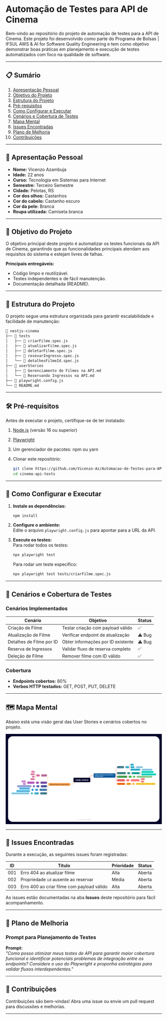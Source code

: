 
# **Automação de Testes para API de Cinema**

Bem-vindo ao repositório do projeto de automação de testes para a API de Cinema. Este projeto foi desenvolvido como parte do Programa de Bolsas | IFSUL AWS & AI for Software Quality Engineering  e tem como objetivo demonstrar boas práticas em planejamento e execução de testes automatizados com foco na qualidade de software.

---

## **📋 Sumário**

1. [Apresentação Pessoal](#-apresentação-pessoal)  
2. [Objetivo do Projeto](#-objetivo-do-projeto)  
3. [Estrutura do Projeto](#-estrutura-do-projeto)  
4. [Pré-requisitos](#-pré-requisitos)  
5. [Como Configurar e Executar](#-como-configurar-e-executar)  
6. [Cenários e Cobertura de Testes](#-cenários-e-cobertura-de-testes)  
7. [Mapa Mental](#-mapa-mental)  
8. [Issues Encontradas](#-issues-encontradas)  
9. [Plano de Melhoria](#-plano-de-melhoria)  
10. [Contribuições](#-contribuições)  

---

## **👤 Apresentação Pessoal**

- **Nome:** Vicenzo Azambuja
- **Idade:** 22 anos
- **Curso:** Tecnologia em Sistemas para Internet  
- **Semestre:** Terceiro Semestre
- **Cidade:** Pelotas, RS
- **Cor dos olhos:** Castanhos
- **Cor do cabelo:** Castanho escuro  
- **Cor da pele:** Branca
- **Roupa utilizada:** Camiseta branca 

---

## **🎯 Objetivo do Projeto**

O objetivo principal deste projeto é automatizar os testes funcionais da API de Cinema, garantindo que as funcionalidades principais atendam aos requisitos do sistema e estejam livres de falhas.  

**Principais entregáveis:**  
- Código limpo e reutilizável.  
- Testes independentes e de fácil manutenção.  
- Documentação detalhada (README).  

---

## **📁 Estrutura do Projeto**

O projeto segue uma estrutura organizada para garantir escalabilidade e facilidade de manutenção:  

```
📂 nestjs-cinema
├── 📂 tests
│   ├── 📄 criarFilme.spec.js
│   ├── 📄 atualizarFilme.spec.js
│   ├── 📄 deletarFilme.spec.js
│   ├── 📄 resevarIngresso.spec.js
│   └── 📄 detalhesFilmeId.spec.js
├── 📂 userStories
│   ├── 📄 Gerenciamento de Filmes na API.md
│   └── 📄 Reservando Ingressos na API.md
├── 📄 playwright.config.js
└── 📄 README.md
```

---

## **🛠️ Pré-requisitos**

Antes de executar o projeto, certifique-se de ter instalado:  

1. [Node.js](https://nodejs.org/) (versão 16 ou superior)  
2. [Playwright](https://playwright.dev/)  
3. Um gerenciador de pacotes: npm ou yarn  
4. Clonar este repositório:  

   ```bash
   git clone https://github.com/Vicenzo-Az/Automacao-de-Testes-para-API-de-Cinema.git
   cd cinema-api-tests
   ```

---

## **🚀 Como Configurar e Executar**

1. **Instale as dependências:**  
   ```bash
   npm install
   ```

2. **Configure o ambiente:**  
   Edite o arquivo `playwright.config.js` para apontar para a URL da API.  

3. **Execute os testes:**  
   Para rodar todos os testes:  
   ```bash
   npx playwright test
   ```

   Para rodar um teste específico:  
   ```bash
   npx playwright test tests/criarFilme.spec.js
   ```

---

## **🧪 Cenários e Cobertura de Testes**

### Cenários Implementados  

| Cenário                          | Objetivo                              | Status  |
|----------------------------------|---------------------------------------|---------|
| Criação de Filme                 | Testar criação com payload válido     | ✅      |
| Atualização de Filme             | Verificar endpoint de atualização     | ⚠️ Bug |
| Detalhes de Filme por ID         | Obter informações por ID existente    | ⚠️ Bug |
| Reserva de Ingressos             | Validar fluxo de reserva completo     | ✅      |
| Deleção de Filme                 | Remover filme com ID válido           | ✅      |

### Cobertura  
- **Endpoints cobertos:** 80%  
- **Verbos HTTP testados:** GET, POST, PUT, DELETE  

---

## **🗺️ Mapa Mental**

Abaixo está uma visão geral das User Stories e cenários cobertos no projeto.  

![Mapa Mental](IMAGES/nestjs-cinema.png)  

---

## **🐞 Issues Encontradas**

Durante a execução, as seguintes issues foram registradas:  

| ID   | Título                                     | Prioridade | Status    |
|------|-------------------------------------------|------------|-----------|
| 001  | Erro 404 ao atualizar filme               | Alta       | Aberta    |
| 002  | Propriedade `id` ausente ao reservar       | Média      | Aberta    |
| 003  | Erro 400 ao criar filme com payload válido | Alta       | Aberta    |

As issues estão documentadas na aba **Issues** deste repositório para fácil acompanhamento.  

---

## **🔧 Plano de Melhoria**

### Prompt para Planejamento de Testes  

**Prompt:**  
_"Como posso otimizar meus testes de API para garantir maior cobertura funcional e identificar potenciais problemas de integração entre os endpoints? Considere o uso do Playwright e proponha estratégias para validar fluxos interdependentes."_  

---

## **🤝 Contribuições**

Contribuições são bem-vindas! Abra uma issue ou envie um pull request para discussões e melhorias.

--- 
